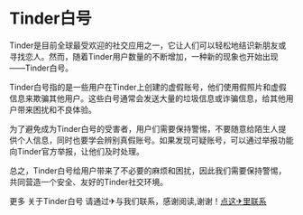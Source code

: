 # Tinder白号

Tinder是目前全球最受欢迎的社交应用之一，它让人们可以轻松地结识新朋友或寻找恋人。然而，随着Tinder用户数量的不断增加，一种新的现象也开始出现——Tinder白号。

Tinder白号指的是一些用户在Tinder上创建的虚假账号，他们使用假照片和虚假信息来欺骗其他用户。这些白号通常会发送大量的垃圾信息或诈骗信息，给其他用户带来困扰和不良体验。

为了避免成为Tinder白号的受害者，用户们需要保持警惕，不要随意给陌生人提供个人信息，同时也要学会辨别真假账号。如果发现可疑账号，可以通过举报功能向Tinder官方举报，让他们及时处理。

总之，Tinder白号给用户带来了不必要的麻烦和困扰，因此我们需要保持警惕，共同营造一个安全、友好的Tinder社交环境。

更多 关于Tinder白号 请通过✈与我们联系，感谢阅读,谢谢！[点这✈里联系](https://a.k02.cc)